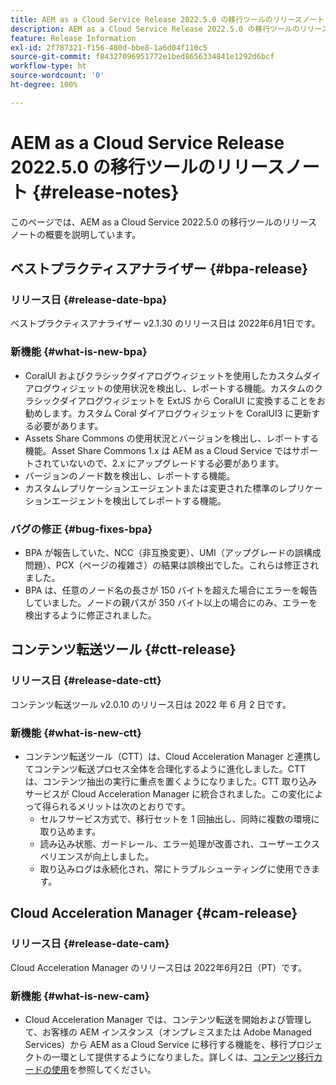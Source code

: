 ```yaml
---
title: AEM as a Cloud Service Release 2022.5.0 の移行ツールのリリースノート
description: AEM as a Cloud Service Release 2022.5.0 の移行ツールのリリースノート
feature: Release Information
exl-id: 2f787321-f156-480d-bbe8-1a6d04f110c5
source-git-commit: f84327096951772e1bed8656334841e1292d6bcf
workflow-type: ht
source-wordcount: '0'
ht-degree: 100%

---
```


# AEM as a Cloud Service Release 2022.5.0 の移行ツールのリリースノート {#release-notes}

このページでは、AEM as a Cloud Service 2022.5.0 の移行ツールのリリースノートの概要を説明しています。

## ベストプラクティスアナライザー {#bpa-release}

### リリース日 {#release-date-bpa}

ベストプラクティスアナライザー v2.1.30 のリリース日は 2022年6月1日です。

### 新機能 {#what-is-new-bpa}

* CoralUI およびクラシックダイアログウィジェットを使用したカスタムダイアログウィジェットの使用状況を検出し、レポートする機能。カスタムのクラシックダイアログウィジェットを ExtJS から CoralUI に変換することをお勧めします。カスタム Coral ダイアログウィジェットを CoralUI3 に更新する必要があります。
* Assets Share Commons の使用状況とバージョンを検出し、レポートする機能。Asset Share Commons 1.x は AEM as a Cloud Service ではサポートされていないので、2.x にアップグレードする必要があります。
* バージョンのノード数を検出し、レポートする機能。
* カスタムレプリケーションエージェントまたは変更された標準のレプリケーションエージェントを検出してレポートする機能。

### バグの修正 {#bug-fixes-bpa}

* BPA が報告していた、NCC（非互換変更）、UMI（アップグレードの誤構成問題）、PCX（ページの複雑さ）の結果は誤検出でした。これらは修正されました。
* BPA は、任意のノード名の長さが 150 バイトを超えた場合にエラーを報告していました。ノードの親パスが 350 バイト以上の場合にのみ、エラーを検出するように修正されました。

## コンテンツ転送ツール {#ctt-release}

### リリース日 {#release-date-ctt}

コンテンツ転送ツール v2.0.10 のリリース日は 2022 年 6 月 2 日です。

### 新機能 {#what-is-new-ctt}

* コンテンツ転送ツール（CTT）は、Cloud Acceleration Manager と連携してコンテンツ転送プロセス全体を合理化するように進化しました。CTT は、コンテンツ抽出の実行に重点を置くようになりました。CTT 取り込みサービスが Cloud Acceleration Manager に統合されました。この変化によって得られるメリットは次のとおりです。
   * セルフサービス方式で、移行セットを 1 回抽出し、同時に複数の環境に取り込めます。
   * 読み込み状態、ガードレール、エラー処理が改善され、ユーザーエクスペリエンスが向上しました。
   * 取り込みログは永続化され、常にトラブルシューティングに使用できます。

## Cloud Acceleration Manager {#cam-release}

### リリース日 {#release-date-cam}

Cloud Acceleration Manager のリリース日は 2022年6月2日（PT）です。

### 新機能 {#what-is-new-cam}

* Cloud Acceleration Manager では、コンテンツ転送を開始および管理して、お客様の AEM インスタンス（オンプレミスまたは Adobe Managed Services）から AEM as a Cloud Service に移行する機能を、移行プロジェクトの一環として提供するようになりました。詳しくは、[コンテンツ移行カードの使用](https://experienceleague.adobe.com/docs/experience-manager-cloud-service/content/migration-journey/cloud-acceleration-manager/using-cam/cam-implementation-phase.html?lang=ja#content-transfer)を参照してください。
